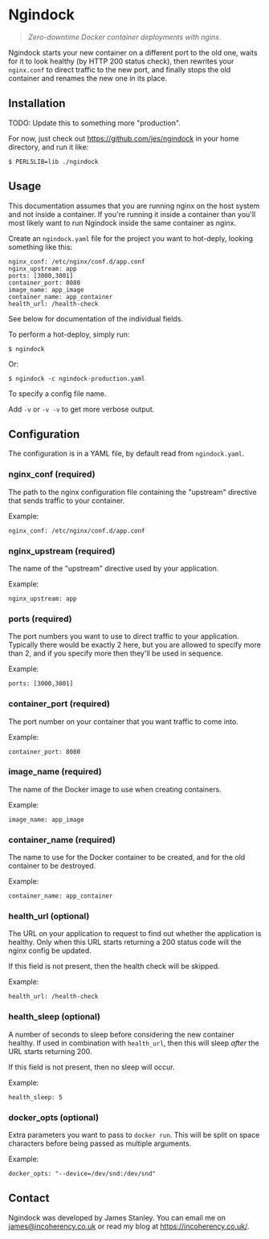 # Ngindock

> *Zero-downtime Docker container deployments with nginx.*

Ngindock starts your new container on a different port to the old one, waits for it to look healthy (by HTTP 200 status check),
then rewrites your `nginx.conf` to direct traffic to the new port, and finally stops the old container and renames the
new one in its place.

## Installation

TODO: Update this to something more "production".

For now, just check out https://github.com/jes/ngindock in your home directory, and run it like:

    $ PERL5LIB=lib ./ngindock

## Usage

This documentation assumes that you are running nginx on the host system and not inside a container. If you're running
it inside a container than you'll most likely want to run Ngindock inside the same container as nginx.

Create an `ngindock.yaml` file for the project you want to hot-deply, looking something like this:

    nginx_conf: /etc/nginx/conf.d/app.conf
    nginx_upstream: app
    ports: [3000,3001]
    container_port: 8080
    image_name: app_image
    container_name: app_container
    health_url: /health-check

See below for documentation of the individual fields.

To perform a hot-deploy, simply run:

    $ ngindock

Or:

    $ ngindock -c ngindock-production.yaml

To specify a config file name.

Add `-v` or `-v -v` to get more verbose output.

## Configuration

The configuration is in a YAML file, by default read from `ngindock.yaml`.

### nginx_conf (required)

The path to the nginx configuration file containing the "upstream" directive
that sends traffic to your container.

Example:

    nginx_conf: /etc/nginx/conf.d/app.conf

### nginx_upstream (required)

The name of the "upstream" directive used by your application.

Example:

    nginx_upstream: app

### ports (required)

The port numbers you want to use to direct traffic to your application. Typically there would be
exactly 2 here, but you are allowed to specify more than 2, and if you specify more then they'll
be used in sequence.

Example:

    ports: [3000,3001]

### container_port (required)

The port number on your container that you want traffic to come into.

Example:

    container_port: 8080

### image_name (required)

The name of the Docker image to use when creating containers.

Example:

    image_name: app_image

### container_name (required)

The name to use for the Docker container to be created, and for the old container to be destroyed.

Example:

    container_name: app_container

### health_url (optional)

The URL on your application to request to find out whether the application is healthy. Only
when this URL starts returning a 200 status code will the nginx config be updated.

If this field is not present, then the health check will be skipped.

Example:

    health_url: /health-check

### health_sleep (optional)

A number of seconds to sleep before considering the new container healthy. If used in
combination with `health_url`, then this will sleep *after* the URL starts returning
200.

If this field is not present, then no sleep will occur.

Example:

    health_sleep: 5

### docker_opts (optional)

Extra parameters you want to pass to `docker run`. This will be split on space characters
before being passed as multiple arguments.

Example:

    docker_opts: "--device=/dev/snd:/dev/snd"

## Contact

Ngindock was developed by James Stanley. You can email me on james@incoherency.co.uk or
read my blog at https://incoherency.co.uk/.
